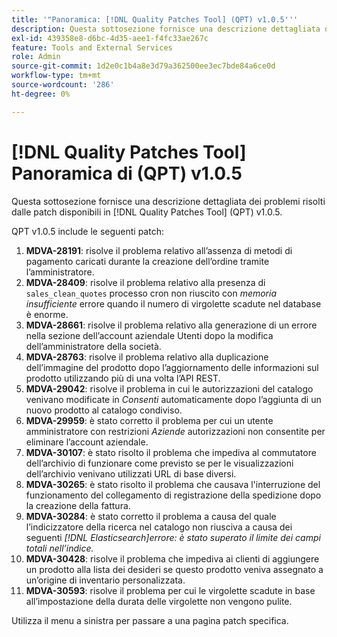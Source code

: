 ```yaml
---
title: '"Panoramica: [!DNL Quality Patches Tool] (QPT) v1.0.5'''
description: Questa sottosezione fornisce una descrizione dettagliata dei problemi risolti dalle patch disponibili in [!DNL Quality Patches Tool] (QPT) v1.0.5.
exl-id: 439358e8-d6bc-4d35-aee1-f4fc33ae267c
feature: Tools and External Services
role: Admin
source-git-commit: 1d2e0c1b4a8e3d79a362500ee3ec7bde84a6ce0d
workflow-type: tm+mt
source-wordcount: '286'
ht-degree: 0%

---
```


# [!DNL Quality Patches Tool] Panoramica di (QPT) v1.0.5

Questa sottosezione fornisce una descrizione dettagliata dei problemi risolti dalle patch disponibili in [!DNL Quality Patches Tool] (QPT) v1.0.5.

QPT v1.0.5 include le seguenti patch:

1. **MDVA-28191**: risolve il problema relativo all’assenza di metodi di pagamento caricati durante la creazione dell’ordine tramite l’amministratore.
1. **MDVA-28409**: risolve il problema relativo alla presenza di `sales_clean_quotes` processo cron non riuscito con *memoria insufficiente* errore quando il numero di virgolette scadute nel database è enorme.
1. **MDVA-28661**: risolve il problema relativo alla generazione di un errore nella sezione dell’account aziendale Utenti dopo la modifica dell’amministratore della società.
1. **MDVA-28763**: risolve il problema relativo alla duplicazione dell’immagine del prodotto dopo l’aggiornamento delle informazioni sul prodotto utilizzando più di una volta l’API REST.
1. **MDVA-29042**: risolve il problema in cui le autorizzazioni del catalogo venivano modificate in *Consenti* automaticamente dopo l’aggiunta di un nuovo prodotto al catalogo condiviso.
1. **MDVA-29959**: è stato corretto il problema per cui un utente amministratore con restrizioni *Aziende* autorizzazioni non consentite per eliminare l’account aziendale.
1. **MDVA-30107**: è stato risolto il problema che impediva al commutatore dell’archivio di funzionare come previsto se per le visualizzazioni dell’archivio venivano utilizzati URL di base diversi.
1. **MDVA-30265**: è stato risolto il problema che causava l&#39;interruzione del funzionamento del collegamento di registrazione della spedizione dopo la creazione della fattura.
1. **MDVA-30284**: è stato corretto il problema a causa del quale l’indicizzatore della ricerca nel catalogo non riusciva a causa dei seguenti *[!DNL Elasticsearch]errore: è stato superato il limite dei campi totali nell’indice.*
1. **MDVA-30428**: risolve il problema che impediva ai clienti di aggiungere un prodotto alla lista dei desideri se questo prodotto veniva assegnato a un’origine di inventario personalizzata.
1. **MDVA-30593**: risolve il problema per cui le virgolette scadute in base all’impostazione della durata delle virgolette non vengono pulite.

Utilizza il menu a sinistra per passare a una pagina patch specifica.
